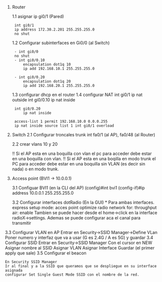 1. Router

	1.1 asignar ip gi0/1 (Pared)

		int gi0/1
		ip address 172.30.2.201 255.255.255.0
		no shut
	1.2 Configurar subinterfaces en Gi0/0 (al Switch)

		- int gi0/0
		no shut
		- int gi0/0.10
			encapsulation dot1q 10
			ip add 192.168.10.1 255.255.255.0

		- int gi0/0.20
			encapsulation dot1q 20
			ip add 192.168.20.1 255.255.255.0

	1.3 configurar dhcp en el router
	1.4 configurar NAT
		int gi0/1
			ip nat outside
		int gi0/0.10
			ip nat inside

		int gi0/0.20
			ip nat inside
	
		access-list 1 permit 192.168.10.0 0.0.0.255
		ip nat inside source list 1 int gi0/1 overload



2. Switch
	2.1 Configurar troncales
		trunk int fa0/1 (al AP), fa0/48 (al Router)

	2.2 crear vlans 10 y 20
	
	!! Si el AP esta en una boquilla con vlan el pc para acceder debe estar en
	   una boquilla con vlan.
	!! Si el AP esta en una boqilla en modo trunk el PC para acceder debe estar en una 
	   boquilla sin VLAN (es decir sin nada) o en modo trunk. 



3. Access point (BVI1 -> 10.0.0.1)
	
	3.1 Configuar BVI1 (en la CLI del AP)
		(config)#int bvi1
			(config-if)#ip address 10.0.0.1 255.255.255.0

	3.2 Configurar interfaces dotRadio (En la GUI)
		* Para ambas interfaces.
		express setup 
			mode: acces point
			optimize radio network for: throughput
			air: enable
		Tambien se puede hacer desde el home->click en la interface radioX->settings. Ademas se puede configurar aca el canal para transmitir

3.3 Configurar VLAN en AP
	Entrar en Security->SSID Manager->Define VLan
	Poner numero y interfaz que va a usar (G es 2.4G / A es 5G) y guardar
3.4 Configurar SSID
	Entrar en Security->SSID Manager
	Con el cursor en NEW 
		Asignar nombre al SSID
		Asignar VLAN
		Asignar Interface
		Guardar (el primer apply que sale)
3.5 Configurar el beacon

	En Security SSID Manager
	Ir al final y a la SSID que queramos que se despliegue en su interface asignada 
	configurar Set Single Guest Mode SSID con el nombre de la red.	
	
	
